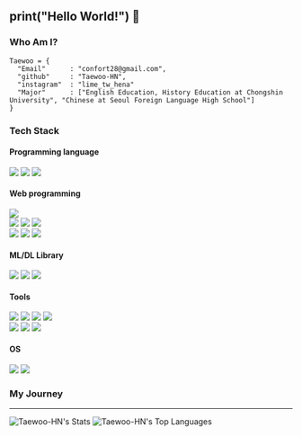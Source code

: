## print("Hello World!") 👋

### Who Am I?
```
Taewoo = {
  "Email"      : "confort28@gmail.com",
  "github"     : "Taewoo-HN",
  "instagram"  : "lime_tw_hena"
  "Major"      : ["English Education, History Education at Chongshin University", "Chinese at Seoul Foreign Language High School"] 
}

```

### Tech Stack
#### Programming language
<img src="https://img.shields.io/badge/Python-3776AB?style=for-the-badge&logo=Python&logoColor=magenta"> <img src="https://camo.githubusercontent.com/bea90da226e09b503e6c8fde824f4816b98dcf30cd31e803006bf6335af06890/68747470733a2f2f696d672e736869656c64732e696f2f62616467652f6a6176612d2532334544384230302e7376673f7374796c653d666f722d7468652d6261646765266c6f676f3d6f70656e6a646b266c6f676f436f6c6f723d7768697465"/> 
<img src="https://camo.githubusercontent.com/29d02b3669d6450d67e043cf5909e740dcb94c1e2306d88ac48b15b4ec55dc65/68747470733a2f2f696d672e736869656c64732e696f2f62616467652f6a6176617363726970742d2532333332333333302e7376673f7374796c653d666f722d7468652d6261646765266c6f676f3d6a617661736372697074266c6f676f436f6c6f723d253233463744463145"/>
</div>

#### Web programming
<div>
<img src="https://img.shields.io/badge/html5-E34F26?style=for-the-badge&logo=html5&logoColor=white">
<br>
<img src="https://img.shields.io/badge/tailwindcss-06B6D4?style=for-the-badge&logo=tailwindcss&logoColor=navy">
<img src="https://img.shields.io/badge/bootstrap-7952B3?style=for-the-badge&logo=bootstrap&logoColor=white">
<img src="https://img.shields.io/badge/jquery-0769AD?style=for-the-badge&logo=jquery&logoColor=white">  
<br>
<img src="https://img.shields.io/badge/spirng boot-6DB33F?style=for-the-badge&logo=springboot&logoColor=white">  
<img src="https://img.shields.io/badge/spring security-6DB33F?style=for-the-badge&logo=springsecurity&logoColor=white">  
<img src="https://img.shields.io/badge/fastapi-009688?style=for-the-badge&logo=fastapi&logoColor=white">  
<br>

#### ML/DL Library
<img src="https://img.shields.io/badge/scikit_learn-000000?style=for-the-badge&logo=scikitlearn&logoColor=grey">  
<img src="https://img.shields.io/badge/tensorflow-000000?style=for-the-badge&logo=tensorflow&logoColor=orange">  
<img src="https://img.shields.io/badge/hugging face-000000?style=for-the-badge&logo=huggingface&logoColor=yellow">  

#### Tools
<img src="https://img.shields.io/badge/intellij idea-000000?style=for-the-badge&logo=intellijidea&logoColor=red">  
<img src="https://img.shields.io/badge/visual studio code-02A8EF?style=for-the-badge&logo=vscode&logoColor=skyblue">  
<img src="https://img.shields.io/badge/docker-FFFFFF?style=for-the-badge&logo=docker&logoColor=navy">  
<img src="https://img.shields.io/badge/apache airflow-0769AD?style=for-the-badge&logo=apacheairflow&logoColor=white">  
<br>
<img src="https://img.shields.io/badge/mariadb-003545?style=for-the-badge&logo=mariadb&logoColor=navy">
<img src="https://img.shields.io/badge/oracle-FF0000?style=for-the-badge&logo=oracle&logoColor=white">
<img src="https://img.shields.io/badge/beekeeper studio-FAD83B?style=for-the-badge&logo=beekeeperstudio&logoColor=black">

#### OS
<img src="https://img.shields.io/badge/ubuntu-FF6F00?style=for-the-badge&logo=ubuntu&logoColor=white">  
<img src="https://img.shields.io/badge/centos-FFFFFF?style=for-the-badge&logo=centos&logoColor=green">  


</div>

### My Journey
<hr>

![Taewoo-HN's Stats](https://github-readme-stats.vercel.app/api?username=Taewoo-HN&theme=darcula&show_icons=true&hide_border=true&count_private=true)
![Taewoo-HN's Top Languages](https://github-readme-stats.vercel.app/api/top-langs/?username=Taewoo-HN&theme=darcula&show_icons=true&hide_border=true&layout=compact)

